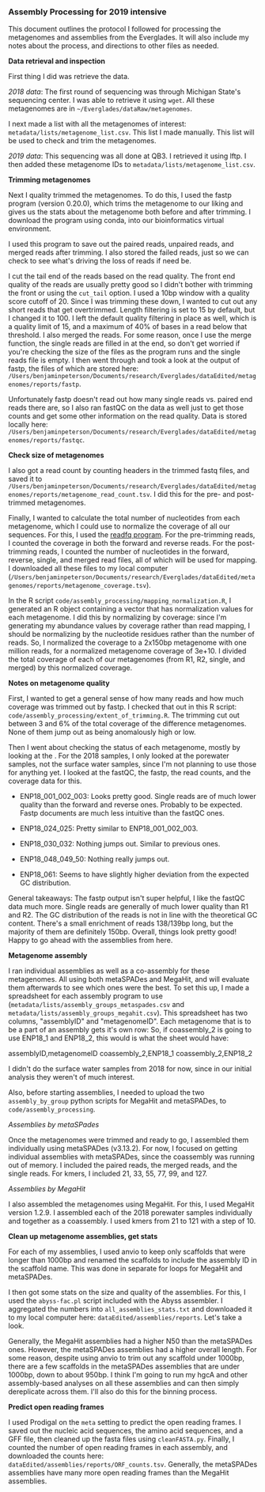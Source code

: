 ### Assembly Processing for 2019 intensive

This document outlines the protocol I followed for processing the metagenomes and assemblies from the Everglades.
It will also include my notes about the process, and directions to other files as needed.

**Data retrieval and inspection**

First thing I did was retrieve the data.

*2018 data*:
The first round of sequencing was through Michigan State's sequencing center.
I was able to retrieve it using `wget`.
All these metagenomes are in `~/Everglades/dataRaw/metagenomes`.

I next made a list with all the metagenomes of interest: `metadata/lists/metagenome_list.csv`.
This list I made manually.
This list will be used to check and trim the metagenomes.

*2019 data*:
This sequencing was all done at QB3.
I retrieved it using lftp.
I then added these metagenome IDs to `metadata/lists/metagenome_list.csv`.


**Trimming metagenomes**

Next I quality trimmed the metagenomes.
To do this, I used the fastp program (version 0.20.0), which trims the metagenome to our liking and gives us the stats about the metagenome both before and after trimming.
I download the program using conda, into our bioinformatics virtual environment.

I used this program to save out the paired reads, unpaired reads, and merged reads after trimming.
I also stored the failed reads, just so we can check to see what's driving the loss of reads if need be.

I cut the tail end of the reads based on the read quality.
The front end quality of the reads are usually pretty good so I didn't bother with trimming the front or using the `cut_tail` option.
I used a 10bp window with a quality score cutoff of 20.
Since I was trimming these down, I wanted to cut out any short reads that get overtrimmed.
Length filtering is set to 15 by default, but I changed it to 100.
I left the default quality filtering in place as well, which is a quality limit of 15, and a maximum of 40% of bases in a read below that threshold.
I also merged the reads.
For some reason, once I use the merge function, the single reads are filled in at the end, so don't get worried if you're checking the size of the files as the program runs and the single reads file is empty.
I then went through and took a look at the output of fastp, the files of which are stored here: `/Users/benjaminpeterson/Documents/research/Everglades/dataEdited/metagenomes/reports/fastp`.

Unfortunately fastp doesn't read out how many single reads vs. paired end reads there are, so I also ran fastQC on the data as well just to get those counts and get some other information on the read quality.
Data is stored locally here: `/Users/benjaminpeterson/Documents/research/Everglades/dataEdited/metagenomes/reports/fastqc`.

**Check size of metagenomes**

I also got a read count by counting headers in the trimmed fastq files, and saved it to `/Users/benjaminpeterson/Documents/research/Everglades/dataEdited/metagenomes/reports/metagenome_read_count.tsv`.
I did this for the pre- and post-trimmed metagenomes.

Finally, I wanted to calculate the total number of nucleotides from each metagenome, which I could use to normalize the coverage of all our sequences.
For this, I used the [readfq program](https://github.com/billzt/readfq).
For the pre-trimming reads, I counted the coverage in both the forward and reverse reads.
For the post-trimming reads, I counted the number of nucleotides in the forward, reverse, single, and merged read files, all of which will be used for mapping.
I downloaded all these files to my local computer (`/Users/benjaminpeterson/Documents/research/Everglades/dataEdited/metagenomes/reports/metagenome_coverage.tsv`).

In the R script `code/assembly_processing/mapping_normalization.R`, I generated an R object containing a vector that has normalization values for each metagenome.
I did this by normalizing by coverage: since I'm generating my abundance values by coverage rather than read mapping, I should be normalizing by the nucleotide residues rather than the number of reads.
So, I normalized the coverage to a 2x150bp metagenome with one million reads, for a normalized metagenome coverage of 3e+10.
I divided the total coverage of each of our metagenomes (from R1, R2, single, and merged) by this normalized coverage.

**Notes on metagenome quality**

First, I wanted to get a general sense of how many reads and how much coverage was trimmed out by fastp.
I checked that out in this R script: `code/assembly_processing/extent_of_trimming.R`.
The trimming cut out between 3 and 6% of the total coverage of the difference metagenomes.
None of them jump out as being anomalously high or low.


Then I went about checking the status of each metagenome, mostly by looking at the .
For the 2018 samples, I only looked at the porewater samples, not the surface water samples, since I'm not planning to use those for anything yet.
I looked at the fastQC, the fastp, the read counts, and the coverage data for this.

- ENP18_001_002_003: Looks pretty good. Single reads are of much lower quality than the forward and reverse ones. Probably to be expected. Fastp documents are much less intuitive than the fastQC ones.

- ENP18_024_025: Pretty similar to ENP18_001_002_003.

- ENP18_030_032: Nothing jumps out. Similar to previous ones.

- ENP18_048_049_50: Nothing really jumps out.

- ENP18_061: Seems to have slightly higher deviation from the expected GC distribution.

General takeaways:
The fastp output isn't super helpful, I like the fastQC data much more.
Single reads are generally of much lower quality than R1 and R2.
The GC distribution of the reads is not in line with the theoretical GC content.
There's a small enrichment of reads 138/139bp long, but the majority of them are definitely 150bp.
Overall, things look pretty good!
Happy to go ahead with the assemblies from here.


**Metagenome assembly**

I ran individual assemblies as well as a co-assembly for these metagenomes.
All using both metaSPADes and MegaHit, and will evaluate them afterwards to see which ones were the best.
To set this up, I made a spreadsheet for each assembly program to use (`metadata/lists/assembly_groups_metaspades.csv` and `metadata/lists/assembly_groups_megahit.csv`).
This spreadsheet has two columns, "assemblyID" and "metagenomeID".
Each metagenome that is to be a part of an assembly gets it's own row:
So, if coassembly_2 is going to use ENP18_1 and ENP18_2, this would is what the sheet would have:

assemblyID,metagenomeID
coassembly_2,ENP18_1
coassembly_2,ENP18_2

I didn't do the surface water samples from 2018 for now, since in our initial analysis they weren't of much interest.

Also, before starting assemblies, I needed to upload the two `assembly_by_group` python scripts for MegaHit and metaSPADes, to `code/assembly_processing`.

*Assemblies by metaSPades*

Once the metagenomes were trimmed and ready to go, I assembled them individually using metaSPADes (v3.13.2).
For now, I focused on getting individual assemblies with metaSPADes, since the coassembly was running out of memory.
I included the paired reads, the merged reads, and the single reads.
For kmers, I included 21, 33, 55, 77, 99, and 127.

*Assemblies by MegaHit*

I also assembled the metagenomes using MegaHit.
For this, I used MegaHit version 1.2.9.
I assembled each of the 2018 porewater samples individually and together as a coassembly.
I used kmers from 21 to 121 with a step of 10.


**Clean up metagenome assemblies, get stats**

For each of my assemblies, I used anvio to keep only scaffolds that were longer than 1000bp and renamed the scaffolds to include the assembly ID in the scaffold name.
This was done in separate for loops for MegaHit and metaSPADes.

I then got some stats on the size and quality of the assemblies.
For this, I used the `abyss-fac.pl` script included with the Abyss assembler.
I aggregated the numbers into `all_assemblies_stats.txt` and downloaded it to my local computer here: `dataEdited/assemblies/reports`.
Let's take a look.

Generally, the MegaHit assemblies had a higher N50 than the metaSPADes ones.
However, the metaSPADes assemblies had a higher overall length.
For some reason, despite using anvio to trim out any scaffold under 1000bp, there are a few scaffolds in the metaSPADes assemblies that are under 1000bp, down to about 950bp.
I think I'm going to run my hgcA and other assembly-based analyses on all these assemblies and can then simply dereplicate across them.
I'll also do this for the binning process.

**Predict open reading frames**

I used Prodigal on the `meta` setting to predict the open reading frames.
I saved out the nucleic acid sequences, the amino acid sequences, and a GFF file, then cleaned up the fasta files using `cleanFASTA.py`.
Finally, I counted the number of open reading frames in each assembly, and downloaded the counts here: `dataEdited/assemblies/reports/ORF_counts.tsv`.
Generally, the metaSPADes assemblies have many more open reading frames than the MegaHit assemblies.
